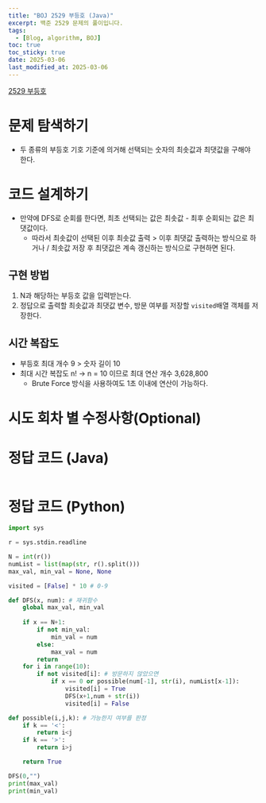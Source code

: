 ```yaml
---
title: "BOJ 2529 부등호 (Java)"
excerpt: 백준 2529 문제의 풀이입니다.
tags: 
  - [Blog, algorithm, BOJ]
toc: true
toc_sticky: true
date: 2025-03-06
last_modified_at: 2025-03-06
---
```


[2529 부등호](https://www.acmicpc.net/problem/2529)

# 문제 탐색하기

- 두 종류의 부등호 기호 기준에 의거해 선택되는 숫자의 최솟값과 최댓값을 구해야 한다.

# 코드 설계하기

- 만약에 DFS로 순회를 한다면, 최초 선택되는 값은 최솟값 - 최후 순회되는 값은 최댓값이다.
	- 따라서 최솟값이 선택된 이후 최솟값 출력 > 이후 최댓값 출력하는 방식으로 하거나 / 최솟값 저장 후 최댓값은 계속 갱신하는 방식으로 구현하면 된다.

## 구현 방법

1. N과 해당하는 부등호 값을 입력받는다.
2. 정답으로 출력할 최솟값과 최댓값 변수, 방문 여부를 저장할 `visited`배열 객체를 저장한다.

## 시간 복잡도

- 부등호 최대 개수 9 > 숫자 길이 10
- 최대 시간 복잡도 n! -> n = 10 이므로 최대 연산 개수 3,628,800
	- Brute Force 방식을 사용하여도 1초 이내에 연산이 가능하다.


# 시도 회차 별 수정사항(Optional)


# 정답 코드 (Java)

```java

```

# 정답 코드 (Python)

```python
import sys

r = sys.stdin.readline

N = int(r())
numList = list(map(str, r().split()))
max_val, min_val = None, None

visited = [False] * 10 # 0-9

def DFS(x, num): # 재귀함수
    global max_val, min_val
    
    if x == N+1:
        if not min_val:
            min_val = num
        else:
            max_val = num
        return
    for i in range(10):
        if not visited[i]: # 방문하지 않았으면
            if x == 0 or possible(num[-1], str(i), numList[x-1]):
                visited[i] = True
                DFS(x+1,num + str(i))
                visited[i] = False

def possible(i,j,k): # 가능한지 여부를 판정
    if k == '<':
        return i<j
    if k == '>':
        return i>j

    return True

DFS(0,"")
print(max_val)
print(min_val)

```